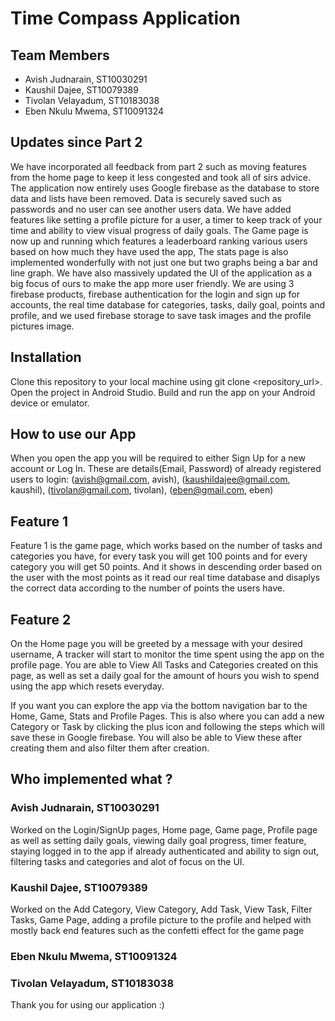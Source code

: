 # Time Compass Application 

## Team Members
- Avish Judnarain, ST10030291
- Kaushil Dajee, ST10079389
- Tivolan Velayadum, ST10183038
- Eben Nkulu Mwema, ST10091324

## Updates since Part 2
We have incorporated all feedback from part 2 such as moving features from the home page to keep it less congested and took all of sirs advice.
The application now entirely uses Google firebase as the database to store data and lists have been removed. Data is securely saved such as passwords and no user can see another users data. We have added features like setting a profile picture for a user, a timer to keep track of your time and ability to view visual progress of daily goals. The Game page is now up and running which features a leaderboard ranking various users based on how much they have used the app, The stats page is also implemented wonderfully with not just one but two graphs being a bar and line graph. We have also massively updated the UI of the application as a big focus of ours to make the app more user friendly. We are using 3 firebase products, firebase authentication for the login and sign up for accounts, the real time database for categories, tasks, daily goal, points and profile, and we used firebase storage to save task images and the profile pictures image.

## Installation
Clone this repository to your local machine using git clone <repository_url>.
Open the project in Android Studio.
Build and run the app on your Android device or emulator.

## How to use our App
When you open the app you will be required to either Sign Up for a new account or Log In. 
These are details(Email, Password) of already registered users to login:
  (avish@gmail.com, avish),
  (kaushildajee@gmail.com, kaushil),
  (tivolan@gmail.com, tivolan),
  (eben@gmail.com, eben)
  
## Feature 1
Feature 1 is the game page, which works based on the number of tasks and categories you have, for every task you will get 100 points and for every category you will get 50 points. And it shows in descending order based on the user with the most points as it read our 
real time database and disaplys the correct data according to the number of points the users have.

## Feature 2

On the Home page you will be greeted by a message with your desired username,
A tracker will start to monitor the time spent using the app on the profile page.
You are able to View All Tasks and Categories created on this page, as well as
set a daily goal for the amount of hours you wish to spend using the app which resets everyday.

If you want you can explore the app via the bottom navigation bar to the Home, Game, Stats and Profile Pages.
This is also where you can add a new Category or Task by clicking the plus icon and following the steps which will save these in Google firebase.
You will also be able to View these after creating them and also filter them after creation.

## Who implemented what ?
### Avish Judnarain, ST10030291
Worked on the Login/SignUp pages, Home page, Game page, Profile page as well as setting daily goals, viewing daily goal progress, timer feature, 
staying logged in to the app if already authenticated and ability to sign out, filtering tasks and categories and alot of focus on the UI.
### Kaushil Dajee, ST10079389
Worked on the Add Category, View Category, Add Task, View Task, Filter Tasks, Game Page, adding a profile picture to the profile and helped with mostly back end features such as the confetti effect for the game page

### Eben Nkulu Mwema, ST10091324

### Tivolan Velayadum, ST10183038

Thank you for using our application :) 
